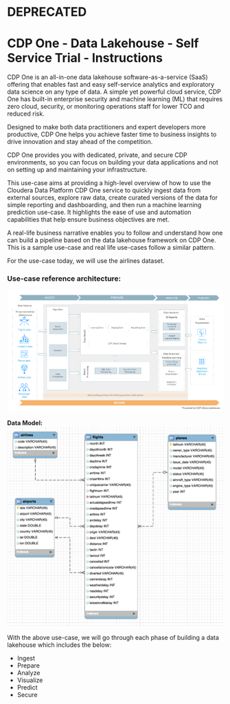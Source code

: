 # DEPRECATED

# CDP One - Data Lakehouse - Self Service Trial - Instructions

CDP One is an all\-in\-one data lakehouse software\-as\-a\-service \(SaaS\) offering that enables fast and easy self\-service analytics and exploratory data science on any type of data. A simple yet powerful cloud service, CDP One has built\-in enterprise security and machine learning \(ML\) that requires zero cloud, security, or monitoring operations staff for lower TCO and reduced risk.

Designed to make both data practitioners and expert developers more productive, CDP One helps you achieve faster time to business insights to drive innovation and stay ahead of the competition.

CDP One provides you with dedicated, private, and secure CDP environments, so you can focus on building your data applications and not on setting up and maintaining your infrastructure.

This use\-case aims at providing a high\-level overview of how to use the Cloudera Data Platform CDP One service to quickly ingest data from external sources, explore raw data, create curated versions of the data for simple reporting and dashboarding, and then run a machine learning prediction use\-case. It highlights the ease of use and automation capabilities that help ensure business objectives are met.

A real\-life business narrative enables you to follow and understand how one can build a pipeline based on the data lakehouse framework on CDP One. This is a sample use\-case and real life use\-cases follow a similar pattern.

For the use\-case today, we will use the airlines dataset.

### Use\-case reference architecture:

![CDP_One-Self_service_trial-use-case_development.png](image/CDP_One-Self_service_trial-use-case_development.png)

**Data Model:**
![sRDseVc087jXJZoaZqGhauBsX6cuUWueG8zitK8yDo-i0-ycdiR23d7ErVhPz75GqeJY6BEU_k6o59pVq8YGSB-8chMrjHKnsF2HXoU7RIHlcMqcQKvX-yKOkAJqeNVt7_OwKTSNtllAIDeIid5z4m4T8WEM3bDGmRDazGpzq_E4QL1HsxVTvEqhA.png](image/sRDseVc087jXJZoaZqGhauBsX6cuUWueG8zitK8yDo-i0-ycdiR23d7ErVhPz75GqeJY6BEU_k6o59pVq8YGSB-8chMrjHKnsF2HXoU7RIHlcMqcQKvX-yKOkAJqeNVt7_OwKTSNtllAIDeIid5z4m4T8WEM3bDGmRDazGpzq_E4QL1HsxVTvEqhA.png)

With the above use\-case, we will go through each phase of building a data lakehouse which includes the below:

- Ingest
- Prepare
- Analyze
- Visualize
- Predict
- Secure

